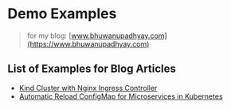 # Demo Examples

> for my blog: [www.bhuwanupadhyay.com](https://www.bhuwanupadhyay.com)

## List of Examples for Blog Articles

- [Kind Cluster with Nginx Ingress Controller](0001/README.md)
- [Automatic Reload ConfigMap for Microservices in Kubernetes](0002/README.md)